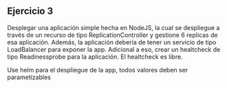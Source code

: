 ## Ejercicio 3

Desplegar una aplicación simple hecha en NodeJS, la cual se despliegue a través de un recurso de tipo ReplicationController y gestione 6 replicas de esa aplicación. Además, la aplicación debería de tener un servicio de tipo LoadBalancer para exponer la app.
Adicional a eso, crear un healtcheck de tipo Readinessprobe para la aplicación. El healtcheck es libre. 

Use helm para el despliegue de la app, todos valores deben ser parametizables